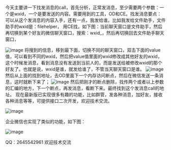 今天主要讲一下找发消息的call，首先分析，正常发消息，至少需要两个参数：一个是wxid，一个是要发送的内容。需要用到的工具，OD和CE。找发消息要点：可以从这个发消息的内容入手，还有一点，我发给谁。比如我发给文件助手，文件助手的wxid是：filehelper，
用CE找，如下图：当前聊天窗口是文件助手，然后再切换到某个好友的微信聊天窗口，搜索：wxid_，然后再切换回去文件助手聊天窗口，

![image](https://user-images.githubusercontent.com/96330669/162386972-959c38e2-0b8f-4105-bcaf-67416b834a70.png)
将搜到的信息，移到最下面，切换不同的聊天窗口，双击下面的value值，可以看到不同的wxid，然后把value值里面的wxid修改成其他好友的wxid，这个时候发消息，看到消息没有发送到当前人的，而是发送给被修改wxid的那个好友了。也就是说，wxid是谁，就发给谁了，不管当天聊天窗口是谁。
![image](https://user-images.githubusercontent.com/96330669/162387282-639edffb-a41e-4c3b-8e5b-d328199e55b4.png)
然后从上面的找到地址，去OD里面下一个内存访问断点，然后在微信发送一条消息，这时就断下来了；
![image](https://user-images.githubusercontent.com/96330669/162387465-3e565157-8dff-4dbf-9925-c76322912192.png)
然后把刚才的断点删除，找传两个或者以上参数的汇编的地方，下一个断点，再发消息，看断下来。最终找到这个发消息call的地址。
现在最新版已实现很多有趣的功能，比如群管，发各种消息，加好友，接收各种消息等等，可提供接口二次开发，欢迎技术交流。

![image](https://user-images.githubusercontent.com/96330669/162387802-46f3061c-d829-44a6-9126-e07681ed1872.png)



企业微信也实现了类似的功能，如下图：

![image](https://user-images.githubusercontent.com/96330669/162388199-3c3ec65f-d3ec-477c-b7a7-e5b5ed037b9f.png)

QQ：2645542961
欢迎技术交流
